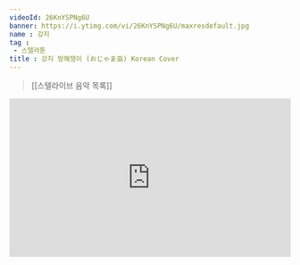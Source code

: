 ```yaml
---
videoId: 26KnYSPNg6U
banner: https://i.ytimg.com/vi/26KnYSPNg6U/maxresdefault.jpg
name : 강지
tag : 
 - 스텔라툰
title : 강지 방해쟁이 (おじゃま虫) Korean Cover
---
```

> [[스텔라이브 음악 목록]]
<div style="position:relative;width:100%;padding-bottom:56.25%"><iframe style="width:100%;height:100%; position:absolute"  src="https://www.youtube.com/embed/26KnYSPNg6U"  frameborder="0" allow="accelerometer; autoplay; clipboard-write; encrypted-media; gyroscope; picture-in-picture; web-share" allowfullscreen></iframe></div>
